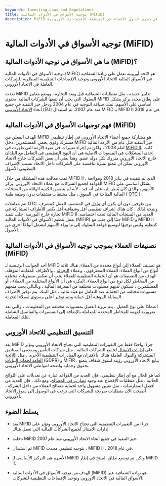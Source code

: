 ```yaml
---
keywords: Investing,Laws and Regulations
title: توجيه الأسواق في الأدوات المالية (MiFID)
description: MiFID هو أحد قوانين الاتحاد الأوروبي التي تضع معايير لوائح خدمات الاستثمار في جميع الدول الأعضاء في المنطقة الاقتصادية الأوروبية.
---
```


# توجيه الأسواق في الأدوات المالية (MiFID)
## ما هي الأسواق في توجيه الأدوات المالية (MiFID)؟

توجيه الأسواق في الأدوات المالية (MiFID) هو لائحة أوروبية تعمل على زيادة الشفافية عبر الأسواق المالية للاتحاد الأوروبي وتوحيد الإفصاحات التنظيمية المطلوبة للشركات العاملة في الاتحاد الأوروبي.

نفذت MiFID تدابير جديدة ، مثل متطلبات الشفافية قبل وبعد التجارة ، ووضع معايير السلوك التي يجب أن تتبعها الشركات المالية. يحتوي MiFID على نطاق محدد يركز بشكل أساسي على الأسهم. تمت صياغة التوجيه في عام 2004 ودخل حيز التنفيذ في جميع أنحاء [الاتحاد الأوروبي](/europeanunion) (EU) منذ عام 2007. تم استبدال MiFID بـ MiFID II في عام 2018.

## فهم توجيهات الأسواق في الأدوات المالية (MiFID)

الهدف المعلن من MiFID هو مشاركة جميع أعضاء الاتحاد الأوروبي في إطار تنظيمي مشترك وقوي يحمي المستثمرين. دخل MiFID حيز التنفيذ قبل عام من الأزمة المالية لعام 2008 ، ولكن تم إجراء تغييرات في ضوء الأزمة التي ظهرت في [MiFID II](/mifid-ii). كانت إحدى المشكلات في المسودات الأصلية هي أن النهج التنظيمي في التعامل مع البلدان خارج الاتحاد الأوروبي متروك لكل دولة عضو. وهذا يعني أن بعض الشركات خارج الاتحاد الأوروبي يمكن أن تتمتع بميزة تنافسية على الشركات داخل الاتحاد بسبب الإشراف التنظيمي الأسهل.

تمت معالجة هذه المشكلة من خلال MiFID II ، الذي تم تنفيذه في يناير 2018 ومواءمة القواعد لجميع الشركات مع عملاء الاتحاد الأوروبي. يركز MiFID بشكل أساسي على الأسهم ، والذي كان يُنظر إليه على أنه قيد ، لأنه لم يتضمن الكمية الهائلة من المنتجات المالية المتاحة في السوق ، مثل مشتقات مشتقات بدون وصفة طبية ( [OTC](/derivative) [)](/derivative).

تتم معاملات OTC بين طرفين دون أن يكون أي [تبادل](/exchange) في المنتصف للعمل كمشرف. ونتيجة لذلك ، كان هناك إشراف تنظيمي أقل وشفافية أقل بكثير للأطراف المشاركة في تجارة خارج البورصة. جلب تنفيذ MiFID II العديد من المنتجات المالية تحت اختصاصه. يعمل تنظيم الأسواق في الأدوات المالية (MiFIR) جنبًا إلى جنب مع MiFID و MiFID II كتنظيم وليس توجيهًا لتوسيع قواعد السلوك إلى ما وراء الأسهم لتشمل أنواعًا أخرى من الأصول.

## تصنيفات العملاء بموجب توجيه الأسواق في الأدوات المالية (MiFID)

أحد الجوانب الرئيسية لـ MiFID هو تصنيف العملاء إلى أنواع محددة من العملاء. هناك ثلاثة أنواع من أنواع العملاء: العملاء المحترفون ، وعملاء [التجزئة](/retailinvestor) ، والأطراف المقابلة المؤهلة. الهدف من التصنيفات هو أن الحماية التنظيمية للعملاء يجب أن تعكس مستويات مختلفة من المخاطر لكل نوع من أنواع العملاء. الفكرة هي أن الأنواع المختلفة من العملاء ، أو المستثمرين ، سيكون لديهم مستويات مختلفة من المعرفة المالية ، وبالتالي يجب منحهم مستويات مختلفة من الحماية عند التعامل مع هيئة مالية ، مثل البنك. يتم توفير الأطراف المقابلة المؤهلة أقل حماية ويتم توفير أعلى مستوى لعملاء التجزئة.

اعتمادًا على نوع العميل ، يتم تزويد العميل بمستويات مختلفة من المعلومات ، والتي تعد ضرورية لفهمه للمخاطر المحددة للمعاملة بالإضافة إلى التفسيرات والتفاصيل الشاملة لتلك المعاملة.

## التنسيق التنظيمي للاتحاد الأوروبي

يعد MiFID جزءًا واحدًا فقط من التغييرات التنظيمية التي تجتاح الاتحاد الأوروبي وتؤثر على [إدارات الامتثال](/compliancedepartment) لجميع الشركات المالية ، مثل شركات التأمين ومقدمي الصناديق المشتركة والبنوك العاملة هناك. بالاقتران مع المبادرات التنظيمية الأخرى ، مثل [اللائحة العامة لحماية البيانات](/general-data-protection-regulation-gdpr) (GDPR) و MiFIR ، يتابع الاتحاد الأوروبي رؤيته لسوق شفاف يتمتع بحقوق وحماية واضحة لمواطني الاتحاد الأوروبي.

كما هو الحال مع أي إطار تنظيمي ، فإن العديد من القواعد عبارة عن تعديلات على اللوائح الحالية ، مثل متطلبات الإفصاح عند وجود [تضارب في المصالح](/conflict-of-interest). ومع ذلك ، فإن العديد من أفضل الممارسات ، مثل تعيين مسؤول واحد لحماية مصالح العملاء من داخل الشركة ، أصبحت الآن متطلبات صريحة للشركات التي ترغب في الوصول إلى سوق الاتحاد الأوروبي.

## يسلط الضوء

- يعد MiFID جزءًا من التغييرات التنظيمية التي تجتاح الاتحاد الأوروبي وتؤثر على إدارات الامتثال لجميع الشركات المالية التي تعمل هناك.

- دخلت MiFID حيز التنفيذ في جميع أنحاء الاتحاد الأوروبي منذ عام 2007.

- تم استبدال MiFID بتوجيه تنظيمي محدث ، MiFID II ، في عام 2018.

- الأسهم هي التركيز الأساسي لـ MiFID ولكن تم توسيع نطاق المنتج في إطار MiFID II.

- الهدف من توجيه الأسواق في الأدوات المالية (MiFID) هو زيادة الشفافية عبر الأسواق المالية في الاتحاد الأوروبي وتوحيد الإفصاحات التنظيمية للشركات.

